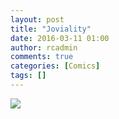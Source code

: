 ```yaml
---
layout: post
title: "Joviality"
date: 2016-03-11 01:00
author: rcadmin
comments: true
categories: [Comics]
tags: []
---
```

<a href="../comics/2016/03/11/joviality"><img src="http://dl.bitsmack.com/comics/20160311.jpg" /></a>

